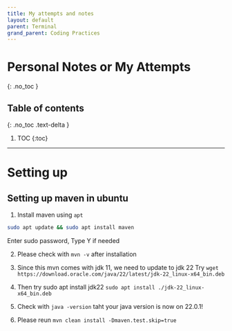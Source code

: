 ```yaml
---
title: My attempts and notes
layout: default
parent: Terminal 
grand_parent: Coding Practices
---
```

# Personal Notes or My Attempts
{: .no_toc }

## Table of contents
{: .no_toc .text-delta }

1. TOC
{:toc}

---

# Setting up
## Setting up maven in ubuntu
1. Install maven using `apt`
``` bash
sudo apt update && sudo apt install maven 
```
Enter sudo password, Type Y if needed

2. Please check with `mvn -v` after installation

3. Since this mvn comes with jdk 11, we need to update to jdk 22
Try `wget https://download.oracle.com/java/22/latest/jdk-22_linux-x64_bin.deb`

4. Then try sudo apt install jdk22
`sudo apt install ./jdk-22_linux-x64_bin.deb`

5. Check with `java -version` taht your java version is now on 22.0.1!

6. Please reun `mvn clean install -Dmaven.test.skip=true`